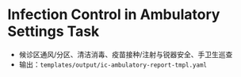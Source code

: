 # Infection Control in Ambulatory Settings Task

- 候诊区通风/分区、清洁消毒、疫苗接种/注射与锐器安全、手卫生巡查
- 输出：`templates/output/ic-ambulatory-report-tmpl.yaml`
